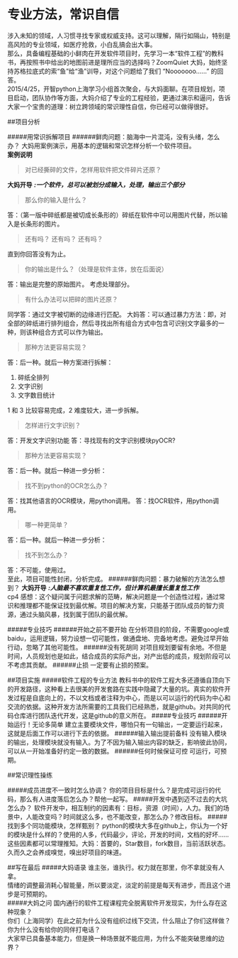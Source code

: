 专业方法，常识自信
===
涉入未知的领域，人习惯寻找专家或权威支持。这可以理解，隔行如隔山，特别是高风险的专业领域，如医疗抢救，小白乱搞会出大事。  
那么，具备编程基础的小鲜肉在开发软件项目时，先学习一本“软件工程”的教科书，再按照书中给出的地图前进是理所应当的选择吗？ZoomQuiet 大妈，始终坚持苏格拉底式的索“鱼”给“渔”训导，对这个问题给了我们 “Nooooooo……” 的回答。  
2015/4/25，开智python上海学习小组首次聚会，与大妈面聊。在项目规划，项目启动，团队协作等方面，大妈介绍了专业的工程经验，更通过演示和逼问，告诉大家一个宝贵的道理：树立跨领域的常识理性自信，你已经可以做得很好。

##项目分析

#####用常识拆解项目
######鲜肉问题：脑海中一片混沌，没有头绪，怎么办？
大妈用案例演示，用基本的逻辑和常识怎样分析一个软件项目。  
**案例说明**
> 对已经撕碎的文件，怎样用软件把文件碎片还原？

**大妈开导** **_:一个软件，总可以被划分成输入，处理，输出三个部分_**
> 那么你的输入是什么？

答：（第一版中碎纸都是被切成长条形的）碎纸在软件中可以用图片代替，所以输入是长条形的图片。
> 还有吗？
> 还有吗？
> 还有吗？

直到你回答没有为止。

> 你的输出是什么？（处理是软件主体，放在后面说）

答：输出是完整的原始图片。
考虑处理部分。
> 有什么办法可以把碎的图片还原？

同学答：通过文字被切断的边缘进行匹配。
大妈答：可以通过暴力方法：即，对全部的碎纸进行排列组合，然后寻找出所有组合方式中包含可识别文字最多的一种，则该种组合方式可以作为输出。
> 那种方法更容易实现？

答：后一种。就后一种方案进行拆解：
1. 碎纸全排列
2. 文字识别
3. 文字数目统计

1 和 3 比较容易完成，2 难度较大，进一步拆解。
> 怎样进行文字识别？

答：开发文字识别功能
答：寻找现有的文字识别模块pyOCR?
> 那种方法更容易实现？

答：后一种。就后一种进一步分析：
> 找不到python的OCR怎么办？

答：找其他语言的OCR模块，用python调用。
答：找OCR软件，用python调用。
> 哪一种更简单？

答：后一种。就后一种进一步分析：
> 找不到怎么办？

答：不可能，使用过。  
至此，项目可能性封闭，分析完成。
######鲜肉问题：暴力破解的方法怎么想到？
**大妈开导** **_:人脑最不喜欢重复性工作，但计算机最擅长重复性工作_**  
cp4 感想：这个疑问属于问题求解的范畴，解决问题是一个创造性过程，通过常识和推理都不能保证找到最优解。项目的解决方案，只能基于团队成员的智力资源，通过头脑风暴，找到属于团队的最优解。

#####专业技巧
######开始之前不要开始
在分析项目的阶段，不需要google或baidu，运用逻辑，努力设想一切可能性，做通盘地、完备地考虑。避免过早开始行动，忽略了其他可能性。
######没有死胡同
对项目规划要留有余地。不但是时间，人员规划也是如此，结合成员的实际产出，对产出低的成员，规划阶段可以不考虑其贡献。
######止损
一定要有止损的预案。

##项目实施
#####软件工程的专业方法
教科书中的软件工程大多还遵循自顶向下的开发路径，这种看上去很美的开发套路在实践中隐藏了大量的坑。真实的软件开发过程是自底向上的，不以文档或者注释为中心，而是以可以运行的代码为中心和交流的依据。这种开发方法所需要的工具我们已经熟悉，就是github。对共同的代码仓库进行团队迭代开发，这是github的意义所在。
#####专业技巧
######开始运行！无论多简单
建立主要模块文件，哪怕只有一句输出，一定要运行起来，这就是后面工作可以进行下去的依据。
######输入输出提前备料
没有输入模块的输出，处理模块就没有输入。为了不因为输入输出内容的缺乏，影响彼此协同，可以从一开始准备好约定一致的数据。
######任何时候保证可控
可运行，可预期。

##常识理性操练

#####成员进度不一致时怎么协调？
你的项目目标是什么？是完成可运行的代码，那么有人进度落后怎么办？帮他一起写。
#####开发中遇到迈不过去的大坑怎么办？
软件开发中，相互制约的因素有：目标，资源（时间），人力。我们的场景中，人能改变吗？时间就这么多，也不能改变，那怎么办？修改目标。
#####找到多个同功能模块，怎样甄别？
python的模块大多在github上，你认为一个好的模块是什么样的？使用的人多，代码最少，评论，开发的时间，文档的好坏……这些因素都可以常理推知。大妈：首要的，Star数目，fork数目，当前活跃状态。久而久之会养成嗅觉，嗅出好项目的味道。

##写在最后
#####大妈语录
谁主张，谁执行。权力就在那里，你不拿就没有人拿。  
情绪的调整最消耗心智能量，所以要淡定，淡定的前提是每天有进步，而且这个进步是可预期的。  
#####大妈之问
国内通行的软件工程课程完全脱离软件开发现实，为什么存在这种现象？  
你们（上海同学）在此之前为什么没有组织过线下交流，什么阻止了你们这样做？  
你为什么没有给你的同伴打电话？  
大家早已具备基本能力，但是换一种场景就不能应用，为什么不能突破思维的边界？
